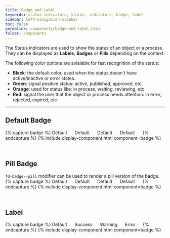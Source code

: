 ```yaml
---
title: Badge and Label
keywords: status indicators, status, indicators, badge, label
sidebar: left-navigation-sidebar
toc: false
permalink: components/badge-and-label.html
folder: components
---
```


The Status indicators are used to show the status of an object or a process. They can be displayed as **Labels**, **Badges** or **Pills** depending on the context.

The following color options are avialable for fast recognition of the status:

* **Black**: the default color, used when the status doesn't have active/inactive or error states.
* **Green**: signal positive status: active, published, approved, etc.
* **Orange**: used for status like: in process, waiting, reviewing, etc.
* **Red**: signal the user that the object or process needs attention: in error, rejected, expired, etc.

<hr />

## Default Badge

{% capture badge %}
<span class="fd-badge"> Default </span>
<span class="fd-badge fd-badge--success"> Default </span>
<span class="fd-badge fd-badge--warning"> Default </span>
<span class="fd-badge fd-badge--error"> Default </span>
{% endcapture %}
{% include display-component.html component=badge %}

<br>

## Pill Badge
`fd-badge--pill` modifier can be used to render a pill version of the badge.
{% capture badge %}
<span class="fd-badge fd-badge--pill"> Default </span>
<span class="fd-badge fd-badge--success fd-badge--pill"> Default </span>
<span class="fd-badge fd-badge--warning fd-badge--pill"> Default </span>
<span class="fd-badge fd-badge--error fd-badge--pill"> Default </span>
{% endcapture %}
{% include display-component.html component=badge %}

<br>

## Label

{% capture badge %}
<span class="fd-label"> Default </span>
<span class="fd-label fd-label--success"> Success </span>
<span class="fd-label fd-label--warning"> Warning </span>
<span class="fd-label fd-label--error"> Error </span>
{% endcapture %}
{% include display-component.html component=badge %}



<style>
.fd-badge, .fd-label {
    margin-right: 20px;
}
</style>
